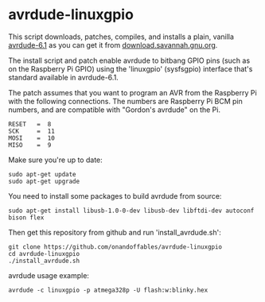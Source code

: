 avrdude-linuxgpio
=================

This script downloads, patches, compiles, and installs a plain, vanilla [avrdude-6.1](http://download.savannah.gnu.org/releases/avrdude/avrdude-6.1.tar.gz) as you can get it from [download.savannah.gnu.org](http://download.savannah.gnu.org/releases/avrdude/).

The install script and patch enable avrdude to bitbang GPIO pins (such as on the Raspberry Pi GPIO) using the 'linuxgpio' (sysfsgpio) interface that's standard available in avrdude-6.1.

The patch assumes that you want to program an AVR from the Raspberry Pi with the following connections. The numbers are Raspberry Pi BCM pin numbers, and are compatible with "Gordon's avrdude" on the Pi.

	RESET   =  8
	SCK     =  11
	MOSI    =  10
	MISO    =  9

Make sure you're up to date:

	sudo apt-get update
	sudo apt-get upgrade

You need to install some packages to build avrdude from source:

	sudo apt-get install libusb-1.0-0-dev libusb-dev libftdi-dev autoconf bison flex

Then get this repository from github and run 'install_avrdude.sh':

	git clone https://github.com/onandoffables/avrdude-linuxgpio
	cd avrdude-linuxgpio
	./install_avrdude.sh

avrdude usage example:

	avrdude -c linuxgpio -p atmega328p -U flash:w:blinky.hex

